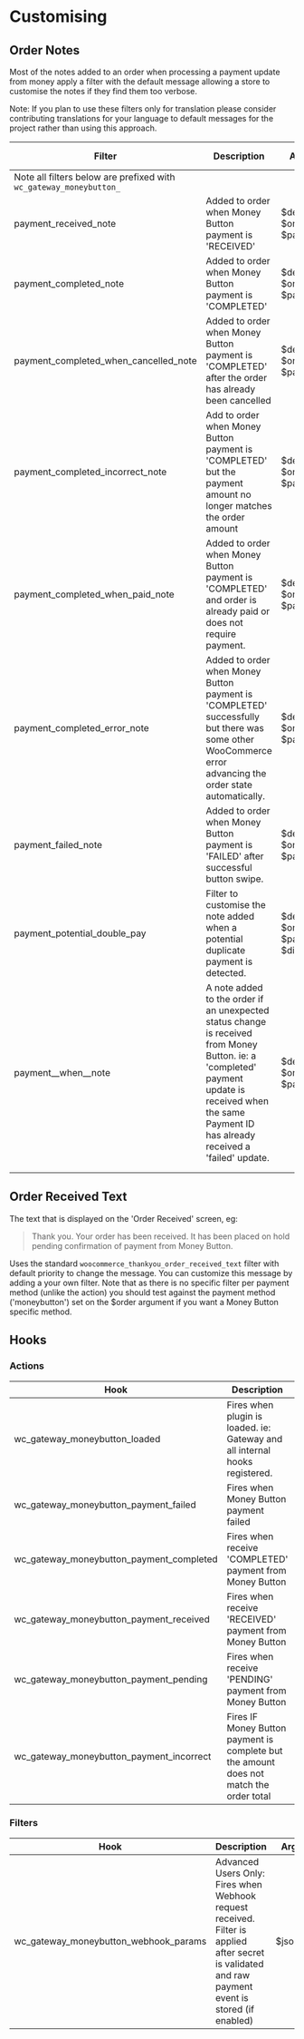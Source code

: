 # Customising

## Order Notes

Most of the notes added to an order when processing a payment update from money apply a filter with the default message allowing a store to customise the notes if they find them too verbose.

Note: If you plan to use these filters only for translation please consider contributing  translations for your language to default messages for the project rather than using this approach.



| Filter                                                       | Description                                                  | Arguments                                            | Customer  can see |
| ------------------------------------------------------------ | ------------------------------------------------------------ | ---------------------------------------------------- | ----------------- |
| Note all filters below are prefixed with ```wc_gateway_moneybutton_``` |                                                              |                                                      |                   |
| payment_received_note                                        | Added to order when Money Button payment is 'RECEIVED'       | $default_note, $order_id, $payment                   | No                |
| payment_completed_note                                       | Added to order when Money Button payment is 'COMPLETED'      | $default_note, $order_id, $payment                   | Yes               |
| payment_completed_when_cancelled_note                        | Added to order when Money Button payment is 'COMPLETED' after the order has already been cancelled | $default_note, $order_id, $payment                   | No                |
| payment_completed_incorrect_note                             | Add to order when Money Button payment is 'COMPLETED' but the payment amount no longer matches the order amount | $default_note, $order_id, $payment                   | No                |
| payment_completed_when_paid_note                             | Added to order when Money Button payment is 'COMPLETED' and order is already paid or does not require payment. | $default_note, $order_id, $payment                   | No                |
| payment_completed_error_note                                 | Added to order when Money Button payment is 'COMPLETED' successfully but there was some other WooCommerce error advancing the order state automatically. | $default_note, $order_id, $payment                   | No                |
| payment_failed_note                                          | Added to order when Money Button payment is 'FAILED' after successful button swipe. | $default_note, $order_id, $payment                   | Yes               |
| payment_potential_double_pay                                 | Filter to customise the note added when a potential duplicate payment is detected. | $default_note, $order_id, $payment, $different_tx_id | No                |
| payment\_<event status>\_when\_<current status>\_note        | A note added to the order if an unexpected status change is received from Money Button. ie: a 'completed' payment update is received when the same Payment ID has already received a 'failed' update. | $default_note, $order_id, $payment                   | No                |
|                                                              |                                                              |                                                      |                   |
|                                                              |                                                              |                                                      |                   |

## Order Received Text

The text that is displayed on the 'Order Received' screen, eg: 

> Thank you. Your order has been received. It has been placed on hold pending confirmation of payment from Money Button.

Uses the standard ```woocommerce_thankyou_order_received_text``` filter with default priority to change the message. You can customize this message by adding a your own filter.  Note that as there is no specific filter per payment method (unlike the action) you should test against the payment method ('moneybutton') set on the $order argument if you want a Money Button specific method. 



## Hooks

### Actions

| Hook                                     | Description                                                  | Arguments                           |
| ---------------------------------------- | ------------------------------------------------------------ | ----------------------------------- |
| wc_gateway_moneybutton_loaded            | Fires when plugin is loaded. ie: Gateway and all internal hooks registered. |                                     |
| wc_gateway_moneybutton_payment_failed    | Fires when Money Button payment failed                       | $order, $payment_event              |
| wc_gateway_moneybutton_payment_completed | Fires when receive 'COMPLETED' payment from Money Button     | $order, $payment_event              |
| wc_gateway_moneybutton_payment_received  | Fires when receive 'RECEIVED' payment from Money Button      | $order_id, $payment_event, $payment |
| wc_gateway_moneybutton_payment_pending   | Fires when receive 'PENDING' payment from Money Button       | $order_id, $payment_event, $payment |
| wc_gateway_moneybutton_payment_incorrect | Fires IF Money Button payment is complete but the amount does not match the order total | $order, $payment                    |

### Filters

| Hook                                  | Description                                                  | Arguments    |
| ------------------------------------- | ------------------------------------------------------------ | ------------ |
| wc_gateway_moneybutton_webhook_params | Advanced Users Only: Fires when Webhook request received. Filter is applied after secret is validated and raw payment event is stored (if enabled) | $json_params |


